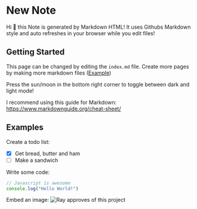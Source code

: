 # New Note

Hi :wave: this Note is generated by Markdown HTML!
It uses Githubs Markdown style and auto refreshes in your browser while you edit files!


## Getting Started

This page can be changed by editing the `index.md` file.
Create more pages by making more markdown files ([Example](apple))

Press the sun/moon in the bottom right corner to toggle between dark and light mode!

I recommend using this guide for Markdown: https://www.markdownguide.org/cheat-sheet/

## Examples

Create a todo list:

- [x] Get bread, butter and ham
- [ ] Make a sandwich

Write some code:

```javascript
// Javascript is awesome
console.log("Hello World!")
```

Embed an image:
![Ray approves of this project]("/__markdown/")

